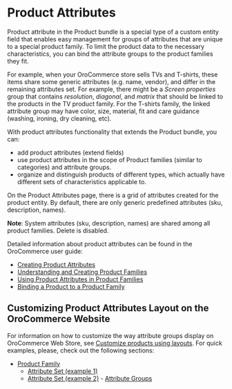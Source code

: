 Product Attributes
==================

Product attribute in the Product bundle is a special type of a custom entity field that enables easy management for groups of attributes that are unique to a special product family. To limit the product data to the necessary characteristics, you can bind the attribute groups to the product families they fit.

For example, when your OroCommerce store sells TVs and T-shirts, these items share some generic attributes (e.g. name, vendor), and differ in the remaining attributes set. For example, there might be a *Screen properties* group that contains *resolution*, *diagonal*, and *matrix* that should be linked to the products in the TV product family. For the T-shirts family, the linked attribute group may have color, size, material, fit and care guidance (washing, ironing, dry cleaning, etc).

With product attributes functionality that extends the Product bundle, you can:

* add product attributes (extend fields)
* use product attributes in the scope of Product families (similar to categories) and attribute groups.
* organize and distinguish products of different types, which actually have different sets of characteristics applicable to. 

On the Product Attributes page, there is a grid of attributes created for the product entity. By default, there are only generic predefined attributes (sku, description, names).

**Note**: System attributes (sku, description, names) are shared among all product families. Delete is disabled.


Detailed information about product attributes can be found in the OroCommerce user guide:

* [Creating Product Attributes](https://www.oroinc.com/doc/orocommerce/current/user-guide/products/product-attributes#products-product-attributes)
* [Understanding and Creating Product Families](https://www.oroinc.com/doc/orocommerce/current/user-guide/products/product-families#products-product-families)
* [Using Product Attributes in Product Families](https://www.oroinc.com/doc/orocommerce/current/user-guide/products/product-families#products-product-families)
* [Binding a Product to a Product Family](https://www.oroinc.com/doc/orocommerce/current/user-guide/products/products/bind-to-family)



Customizing Product Attributes Layout on the OroCommerce Website
----------------------------------------------------------------

For information on how to customize the way attribute groups display on OroCommerce Web Store, see [Customize products using layouts](./customize-products.md). For quick examples, please, check out the following sections:
* [Product Family](./customize-pdp.md#product-family)
  - [Attribute Set (example 1)](./customize-pdp.md#attribute-set-example-1)
  - [Attribute Set (example 2)](./customize-pdp.md#attribute-set-example-2)
        - [Attribute Groups](./customize-pdp.md#attribute-groups)
